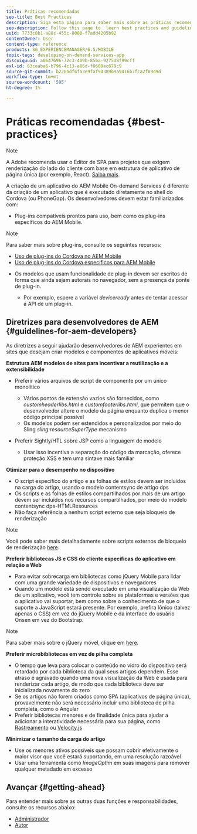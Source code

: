 ```yaml
---
title: Práticas recomendadas
seo-title: Best Practices
description: Siga esta página para saber mais sobre as práticas recomendadas e as diretrizes que ajudarão desenvolvedores de AEM experientes nos sites que desejam criar modelos e componentes de aplicativos móveis.
seo-description: Follow this page to  learn best practices and guidelines that will help experienced AEM developers for sites, who want to build mobile app templates and components.
uuid: 7733c8b1-a88c-455c-8080-f7add4205b92
contentOwner: User
content-type: reference
products: SG_EXPERIENCEMANAGER/6.5/MOBILE
topic-tags: developing-on-demand-services-app
discoiquuid: a0647696-72c3-409b-85ba-9275d8f99cff
exl-id: 63ceaba6-b796-4c13-a86d-f0609ec679c9
source-git-commit: b220adf6fa3e9faf94389b9a9416b7fca2f89d9d
workflow-type: tm+mt
source-wordcount: '595'
ht-degree: 1%

---
```


# Práticas recomendadas     {#best-practices}

>[!NOTE]
>
>A Adobe recomenda usar o Editor de SPA para projetos que exigem renderização do lado do cliente com base em estrutura de aplicativo de página única (por exemplo, React). [Saiba mais](/help/sites-developing/spa-overview.md).

A criação de um aplicativo do AEM Mobile On-demand Services é diferente da criação de um aplicativo que é executado diretamente no shell do Cordova (ou PhoneGap). Os desenvolvedores devem estar familiarizados com:

* Plug-ins compatíveis prontos para uso, bem como os plug-ins específicos do AEM Mobile.

>[!NOTE]
>
>Para saber mais sobre plug-ins, consulte os seguintes recursos:
>
>* [Uso de plug-ins do Cordova no AEM Mobile](https://helpx.adobe.com/digital-publishing-solution/help/cordova-api.html)
>* [Uso de plug-ins do Cordova específicos para AEM Mobile](https://helpx.adobe.com/digital-publishing-solution/help/app-runtime-api.html)
>


* Os modelos que usam funcionalidade de plug-in devem ser escritos de forma que ainda sejam autorais no navegador, sem a presença da ponte de plug-in.

   * Por exemplo, espere a variável *deviceready* antes de tentar acessar a API de um plug-in.

## Diretrizes para desenvolvedores de AEM {#guidelines-for-aem-developers}

As diretrizes a seguir ajudarão desenvolvedores de AEM experientes em sites que desejam criar modelos e componentes de aplicativos móveis:

**Estrutura AEM modelos de sites para incentivar a reutilização e a extensibilidade**

* Preferir vários arquivos de script de componente por um único monolítico

   * Vários pontos de extensão vazios são fornecidos, como *customheaderlibs.html* e *customfooterlibs.html*, que permitem que o desenvolvedor altere o modelo da página enquanto duplica o menor código principal possível
   * Os modelos podem ser estendidos e personalizados por meio do Sling *sling:resourceSuperType* mecanismo

* Preferir Sightly/HTL sobre JSP como a linguagem de modelo

   * Usar isso incentiva a separação do código da marcação, oferece proteção XSS e tem uma sintaxe mais familiar

**Otimizar para o desempenho no dispositivo**

* O script específico do artigo e as folhas de estilos devem ser incluídos na carga do artigo, usando o modelo contentsync de artigo dps
* Os scripts e as folhas de estilos compartilhados por mais de um artigo devem ser incluídos nos recursos compartilhados, por meio do modelo contentsync dps-HTMLResources
* Não faça referência a nenhum script externo que seja bloqueio de renderização

>[!NOTE]
>
>Você pode saber mais detalhadamente sobre scripts externos de bloqueio de renderização [here](https://developers.google.com/speed/docs/insights/BlockingJS).

**Preferir bibliotecas JS e CSS do cliente específicas do aplicativo em relação a Web**

* Para evitar sobrecarga em bibliotecas como jQuery Mobile para lidar com uma grande variedade de dispositivos e navegadores
* Quando um modelo está sendo executado em uma visualização da Web de um aplicativo, você tem controle sobre as plataformas e versões que o aplicativo vai suportar, bem como sobre o conhecimento de que o suporte a JavaScript estará presente. Por exemplo, prefira Iônico (talvez apenas o CSS) em vez do jQuery Mobile e da interface do usuário Onsen em vez do Bootstrap.

>[!NOTE]
>
>Para saber mais sobre o jQuery móvel, clique em [here](https://jquerymobile.com/browser-support/1.4/).

**Preferir microbibliotecas em vez de pilha completa**

* O tempo que leva para colocar o conteúdo no vidro do dispositivo será retardado por cada biblioteca da qual seus artigos dependem. Esse atraso é agravado quando uma nova visualização da Web é usada para renderizar cada artigo, de modo que cada biblioteca deve ser inicializada novamente do zero
* Se os artigos não forem criados como SPA (aplicativos de página única), provavelmente não será necessário incluir uma biblioteca de pilha completa, como o Angular
* Preferir bibliotecas menores e de finalidade única para ajudar a adicionar a interatividade necessária para sua página, como [Rastreamento](https://github.com/ftlabs/fastclick) ou [Velocity.js](https://velocityjs.org)

**Minimizar o tamanho da carga do artigo**

* Use os menores ativos possíveis que possam cobrir efetivamente o maior visor que você estará suportando, em uma resolução razoável
* Usar uma ferramenta como *ImageOptim* em suas imagens para remover qualquer metadado em excesso

## Avançar {#getting-ahead}

Para entender mais sobre as outras duas funções e responsabilidades, consulte os recursos abaixo:

* [Administrador](/help/mobile/aem-mobile.md)
* [Autor](/help/mobile/aem-mobile-on-demand.md)
